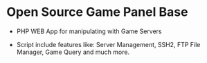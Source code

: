 # Open Source Game Panel Base

- PHP WEB App for manipulating with Game Servers

- Script include features like: Server Management, SSH2, FTP File Manager, Game Query and much more.
